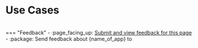 # Use Cases 



<br>
=== "Feedback"
    - :page_facing_up: <a href="https://github.com/h2oai/h2o-health/issues/new?assignees=5675sp&labels=h2o_health%2Fdocumentation&template=general_documentation_feedback.md&title=%5BH2O+Health+DOCS%5D" target="_blank">Submit and view feedback for this page</a>
    - :package: Send feedback about {name_of_app} to <cloud-feedback@h2o.ai>